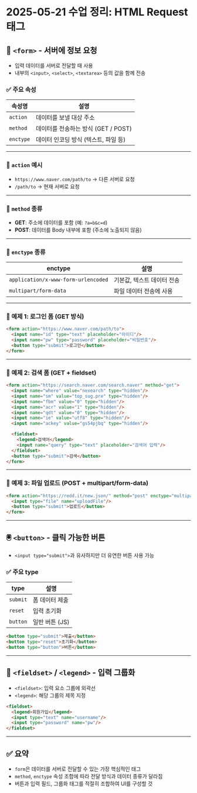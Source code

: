 
# 2025-05-21 수업 정리: HTML Request 태그

## 📮 `<form>` - 서버에 정보 요청

- 입력 데이터를 서버로 전달할 때 사용
- 내부의 `<input>`, `<select>`, `<textarea>` 등의 값을 함께 전송

### ✅ 주요 속성

| 속성명    | 설명 |
|-----------|------|
| `action`  | 데이터를 보낼 대상 주소 |
| `method`  | 데이터를 전송하는 방식 (GET / POST) |
| `enctype` | 데이터 인코딩 방식 (텍스트, 파일 등) |

---

### 📌 `action` 예시

- `https://www.naver.com/path/to` → 다른 서버로 요청  
- `/path/to` → 현재 서버로 요청  

---

### 📌 `method` 종류

- **GET**: 주소에 데이터를 포함 (예: `?a=b&c=d`)  
- **POST**: 데이터를 Body 내부에 포함 (주소에 노출되지 않음)

---

### 📌 `enctype` 종류

| enctype                         | 설명                        |
|----------------------------------|-----------------------------|
| `application/x-www-form-urlencoded` | 기본값, 텍스트 데이터 전송 |
| `multipart/form-data`               | 파일 데이터 전송에 사용     |

---

### 🧪 예제 1: 로그인 폼 (GET 방식)

```html
<form action="https://www.naver.com/path/to">
  <input name="id" type="text" placeholder="아이디"/>
  <input name="pw" type="password" placeholder="비밀번호"/>
  <button type="submit">로그인</button>
</form>
```

---

### 🧪 예제 2: 검색 폼 (GET + fieldset)

```html
<form action="https://search.naver.com/search.naver" method="get">
  <input name="where" value="nexearch" type="hidden"/>
  <input name="sm" value="top_sug.pre" type="hidden"/>
  <input name="fbm" value="0" type="hidden"/>
  <input name="acr" value="1" type="hidden"/>
  <input name="qdt" value="0" type="hidden"/>
  <input name="ie" value="utf8" type="hidden"/>
  <input name="ackey" value="gs54pjbq" type="hidden"/>

  <fieldset>
    <legend>검색어</legend>
    <input name="query" type="text" placeholder="검색어 입력"/>
  </fieldset>
  <button type="submit">검색</button>
</form>
```

---

### 🧪 예제 3: 파일 업로드 (POST + multipart/form-data)

```html
<form action="https://redd.it/new.json/" method="post" enctype="multipart/form-data">
  <input type="file" name="uploadFile"/>
  <button type="submit">업로드</button>
</form>
```

---

## 🖲️ `<button>` - 클릭 가능한 버튼

- `<input type="submit">`과 유사하지만 더 유연한 버튼 사용 가능

### ✅ 주요 type

| type       | 설명            |
|------------|-----------------|
| `submit`   | 폼 데이터 제출  |
| `reset`    | 입력 초기화     |
| `button`   | 일반 버튼 (JS)  |

```html
<button type="submit">제출</button>
<button type="reset">초기화</button>
<button type="button">버튼</button>
```

---

## 🧱 `<fieldset>` / `<legend>` - 입력 그룹화

- `<fieldset>`: 입력 요소 그룹에 외곽선
- `<legend>`: 해당 그룹의 제목 지정

```html
<fieldset>
  <legend>회원가입</legend>
  <input type="text" name="username"/>
  <input type="password" name="pw"/>
</fieldset>
```

---

## ✅ 요약

- `form`은 데이터를 서버로 전달할 수 있는 가장 핵심적인 태그
- `method`, `enctype` 속성 조합에 따라 전달 방식과 데이터 종류가 달라짐
- 버튼과 입력 필드, 그룹화 태그를 적절히 조합하여 UI를 구성할 것
